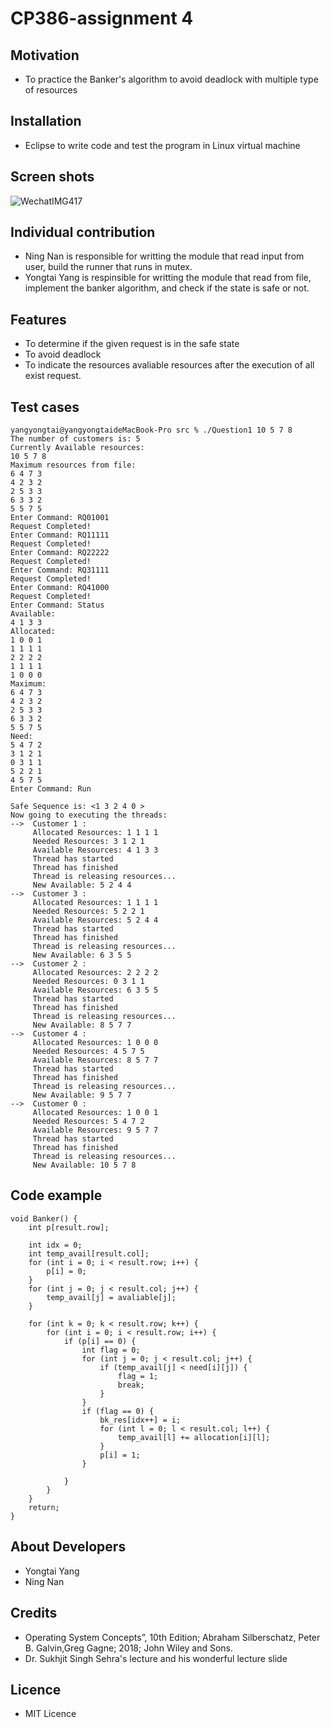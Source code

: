 # CP386-assignment 4
## Motivation
- To practice the Banker's algorithm to avoid deadlock with multiple type of resources
## Installation
- Eclipse to write code and test the program in Linux virtual machine
## Screen shots
![WechatIMG417](https://user-images.githubusercontent.com/87817568/127261475-b4b6b081-d5e0-49f9-be70-6337d0d24c0c.jpeg)


## Individual contribution
- Ning Nan is responsible for writting the module that read input from user, build the runner that runs in mutex.
- Yongtai Yang is respinsible for writting the module that read from file, implement the banker algorithm, and check if the state is safe or not.
## Features
- To determine if the given request is in the safe state
- To avoid deadlock
- To indicate the resources avaliable resources after the execution of all exist request.

## Test cases
	yangyongtai@yangyongtaideMacBook-Pro src % ./Question1 10 5 7 8        
	The number of customers is: 5 
	Currently Available resources:
	10 5 7 8 
	Maximum resources from file:
	6 4 7 3 
	4 2 3 2 
	2 5 3 3 
	6 3 3 2 
	5 5 7 5 
	Enter Command: RQ01001
	Request Completed!
	Enter Command: RQ11111
	Request Completed!
	Enter Command: RQ22222
	Request Completed!
	Enter Command: RQ31111
	Request Completed!
	Enter Command: RQ41000
	Request Completed!
	Enter Command: Status
	Available:
	4 1 3 3 
	Allocated:
	1 0 0 1 
	1 1 1 1 
	2 2 2 2 
	1 1 1 1 
	1 0 0 0 
	Maximum:
	6 4 7 3 
	4 2 3 2 
	2 5 3 3 
	6 3 3 2 
	5 5 7 5 
	Need:
	5 4 7 2 
	3 1 2 1 
	0 3 1 1 
	5 2 2 1 
	4 5 7 5 
	Enter Command: Run

	Safe Sequence is: <1 3 2 4 0 >
	Now going to executing the threads: 
	-->  Customer 1 :
		 Allocated Resources: 1 1 1 1 
		 Needed Resources: 3 1 2 1 
		 Available Resources: 4 1 3 3 
		 Thread has started
		 Thread has finished
		 Thread is releasing resources...
		 New Available: 5 2 4 4 
	-->  Customer 3 :
		 Allocated Resources: 1 1 1 1 
		 Needed Resources: 5 2 2 1 
		 Available Resources: 5 2 4 4 
		 Thread has started
		 Thread has finished
		 Thread is releasing resources...
		 New Available: 6 3 5 5 
	-->  Customer 2 :
		 Allocated Resources: 2 2 2 2 
		 Needed Resources: 0 3 1 1 
		 Available Resources: 6 3 5 5 
		 Thread has started
		 Thread has finished
		 Thread is releasing resources...
		 New Available: 8 5 7 7 
	-->  Customer 4 :
		 Allocated Resources: 1 0 0 0 
		 Needed Resources: 4 5 7 5 
		 Available Resources: 8 5 7 7 
		 Thread has started
		 Thread has finished
		 Thread is releasing resources...
		 New Available: 9 5 7 7 
	-->  Customer 0 :
		 Allocated Resources: 1 0 0 1 
		 Needed Resources: 5 4 7 2 
		 Available Resources: 9 5 7 7 
		 Thread has started
		 Thread has finished
		 Thread is releasing resources...
		 New Available: 10 5 7 8 
## Code example

	void Banker() {
		int p[result.row];
		
		int idx = 0;
		int temp_avail[result.col];
		for (int i = 0; i < result.row; i++) {
			p[i] = 0;
		}
		for (int j = 0; j < result.col; j++) {
			temp_avail[j] = avaliable[j];
		}

		for (int k = 0; k < result.row; k++) {
			for (int i = 0; i < result.row; i++) {
				if (p[i] == 0) {
					int flag = 0;
					for (int j = 0; j < result.col; j++) {
						if (temp_avail[j] < need[i][j]) {
							flag = 1;
							break;
						}
					}
					if (flag == 0) {
						bk_res[idx++] = i;
						for (int l = 0; l < result.col; l++) {
							temp_avail[l] += allocation[i][l];
						}
						p[i] = 1;
					}

				}
			}
		}
		return;
	}

## About Developers
- Yongtai Yang
- Ning Nan
## Credits
- Operating System Concepts”, 10th Edition; Abraham Silberschatz, Peter B.  Galvin,Greg Gagne; 2018; John Wiley and Sons.
- Dr. Sukhjit Singh Sehra's lecture and his wonderful lecture slide
## Licence
- MIT Licence
